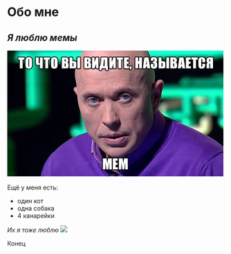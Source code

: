 # Обо мне


## _Я люблю мемы_
![](/pic/мем-1.jpg)

Ещё у меня есть:
- один кот
- одна собака
- 4 канарейки

_Их я тоже люблю_
![](/pic/header.avif)

Конец
